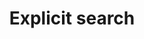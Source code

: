 ---
title: Explicit search
layout: design-pattern
category: Search, sort and filter
permalink: ui-patterns/search-sort-and-filter/explicit-search/
design-pattern-type: mobile

what:
 It relies on an explicit user action to perform the search and get results. Type the search term, then tap on the search icon or press Return on the keyboard to see the results.

why:
 The user needs to search within a list or table.

do: >
 * Provide a search box for the user.

 * Consider offering other types of search apart from text (like barcodes or photos).

 * Consider combining it with autocomplete or saved, recent and popular search design patterns.

 * In mobile, consider displaying a full page modal search.

 * Always provide a clear way to exit the search pattern (for example, with a cancel button).

dont: >
 * Make it difficult to exit the search pattern.

tags: >
 Find, search, results, list, explicit, modal, autocomplete, recent, popular, saved.

---